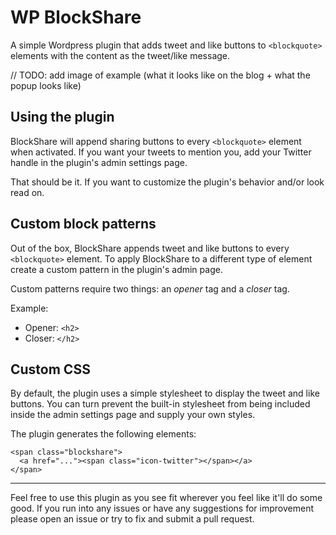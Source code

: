 # WP BlockShare

A simple Wordpress plugin that adds tweet and like buttons to `<blockquote>` elements with the content as the tweet/like message.

// TODO: add image of example (what it looks like on the blog + what the popup looks like)

## Using the plugin

BlockShare will append sharing buttons to every `<blockquote>` element when activated. If you want your tweets to mention you, add your Twitter handle in the plugin's admin settings page.

That should be it. If you want to customize the plugin's behavior and/or look read on.

## Custom block patterns

Out of the box, BlockShare appends tweet and like buttons to every `<blockquote>` element. To apply BlockShare to a different type of element create a custom pattern in the plugin's admin page.

Custom patterns require two things: an _opener_ tag and a _closer_ tag. 

Example:

* Opener: `<h2>`
* Closer: `</h2>`

## Custom CSS

By default, the plugin uses a simple stylesheet to display the tweet and like buttons. You can turn prevent the built-in stylesheet from being included inside the admin settings page and supply your own styles. 

The plugin generates the following elements:

```
<span class="blockshare">
  <a href="..."><span class="icon-twitter"></span></a>
</span>
```

----

Feel free to use this plugin as you see fit wherever you feel like it'll do some good. If you run into any issues or have any suggestions for improvement please open an issue or try to fix and submit a pull request.


